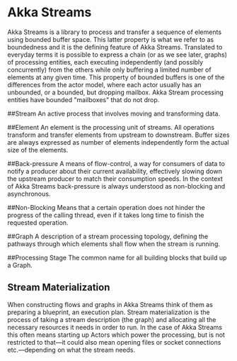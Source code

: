 # Akka Streams 
Akka Streams is a library to process and transfer a sequence of elements using bounded buffer space. This latter property is what we refer to as boundedness and it is the defining feature of Akka Streams. Translated to everyday terms it is possible to express a chain (or as we see later, graphs) of processing entities, each executing independently (and possibly concurrently) from the others while only buffering a limited number of elements at any given time. This property of bounded buffers is one of the differences from the actor model, where each actor usually has an unbounded, or a bounded, but dropping mailbox. Akka Stream processing entities have bounded "mailboxes" that do not drop.



##Stream
An active process that involves moving and transforming data.

##Element
An element is the processing unit of streams. All operations transform and transfer elements from upstream to downstream. Buffer sizes are always expressed as number of elements independently form the actual size of the elements.

##Back-pressure
A means of flow-control, a way for consumers of data to notify a producer about their current availability, effectively slowing down the upstream producer to match their consumption speeds. In the context of Akka Streams back-pressure is always understood as non-blocking and asynchronous.

##Non-Blocking
Means that a certain operation does not hinder the progress of the calling thread, even if it takes long time to finish the requested operation.

##Graph
A description of a stream processing topology, defining the pathways through which elements shall flow when the stream is running.

##Processing Stage
The common name for all building blocks that build up a Graph. 

## Stream Materialization

When constructing flows and graphs in Akka Streams think of them as preparing a blueprint, an execution plan. Stream materialization is the process of taking a stream description (the graph) and allocating all the necessary resources it needs in order to run. In the case of Akka Streams this often means starting up Actors which power the processing, but is not restricted to that—it could also mean opening files or socket connections etc.—depending on what the stream needs.


